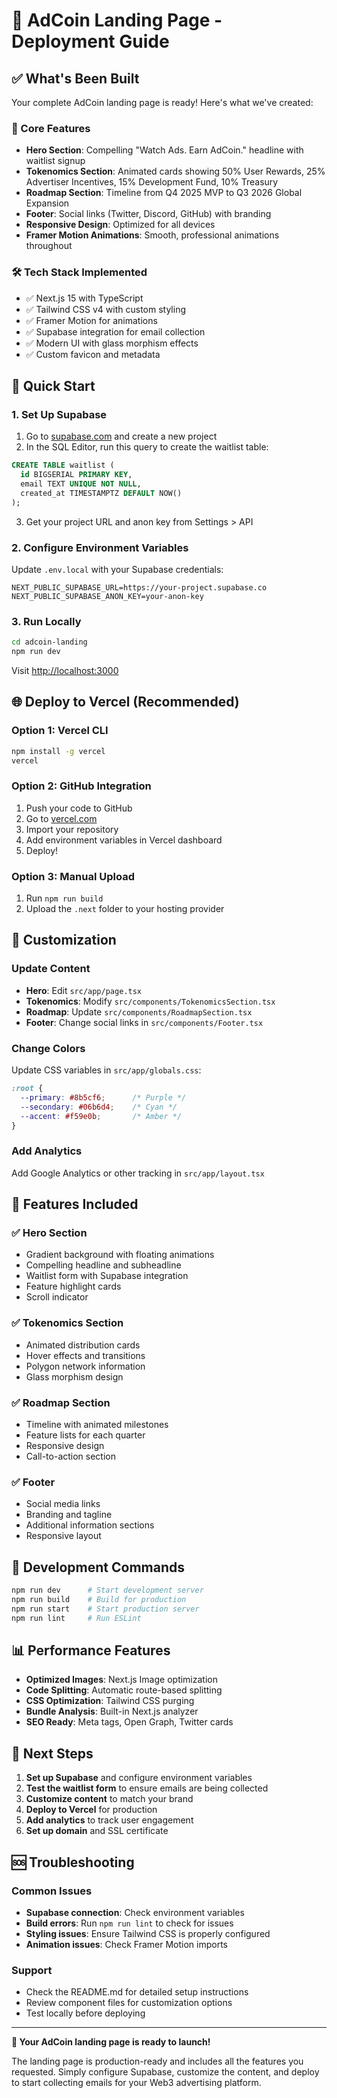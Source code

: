 # 🚀 AdCoin Landing Page - Deployment Guide

## ✅ What's Been Built

Your complete AdCoin landing page is ready! Here's what we've created:

### 🎯 Core Features
- **Hero Section**: Compelling "Watch Ads. Earn AdCoin." headline with waitlist signup
- **Tokenomics Section**: Animated cards showing 50% User Rewards, 25% Advertiser Incentives, 15% Development Fund, 10% Treasury
- **Roadmap Section**: Timeline from Q4 2025 MVP to Q3 2026 Global Expansion
- **Footer**: Social links (Twitter, Discord, GitHub) with branding
- **Responsive Design**: Optimized for all devices
- **Framer Motion Animations**: Smooth, professional animations throughout

### 🛠️ Tech Stack Implemented
- ✅ Next.js 15 with TypeScript
- ✅ Tailwind CSS v4 with custom styling
- ✅ Framer Motion for animations
- ✅ Supabase integration for email collection
- ✅ Modern UI with glass morphism effects
- ✅ Custom favicon and metadata

## 🚀 Quick Start

### 1. Set Up Supabase
1. Go to [supabase.com](https://supabase.com) and create a new project
2. In the SQL Editor, run this query to create the waitlist table:
```sql
CREATE TABLE waitlist (
  id BIGSERIAL PRIMARY KEY,
  email TEXT UNIQUE NOT NULL,
  created_at TIMESTAMPTZ DEFAULT NOW()
);
```
3. Get your project URL and anon key from Settings > API

### 2. Configure Environment Variables
Update `.env.local` with your Supabase credentials:
```env
NEXT_PUBLIC_SUPABASE_URL=https://your-project.supabase.co
NEXT_PUBLIC_SUPABASE_ANON_KEY=your-anon-key
```

### 3. Run Locally
```bash
cd adcoin-landing
npm run dev
```
Visit [http://localhost:3000](http://localhost:3000)

## 🌐 Deploy to Vercel (Recommended)

### Option 1: Vercel CLI
```bash
npm install -g vercel
vercel
```

### Option 2: GitHub Integration
1. Push your code to GitHub
2. Go to [vercel.com](https://vercel.com)
3. Import your repository
4. Add environment variables in Vercel dashboard
5. Deploy!

### Option 3: Manual Upload
1. Run `npm run build`
2. Upload the `.next` folder to your hosting provider

## 🎨 Customization

### Update Content
- **Hero**: Edit `src/app/page.tsx`
- **Tokenomics**: Modify `src/components/TokenomicsSection.tsx`
- **Roadmap**: Update `src/components/RoadmapSection.tsx`
- **Footer**: Change social links in `src/components/Footer.tsx`

### Change Colors
Update CSS variables in `src/app/globals.css`:
```css
:root {
  --primary: #8b5cf6;      /* Purple */
  --secondary: #06b6d4;    /* Cyan */
  --accent: #f59e0b;       /* Amber */
}
```

### Add Analytics
Add Google Analytics or other tracking in `src/app/layout.tsx`

## 📱 Features Included

### ✅ Hero Section
- Gradient background with floating animations
- Compelling headline and subheadline
- Waitlist form with Supabase integration
- Feature highlight cards
- Scroll indicator

### ✅ Tokenomics Section
- Animated distribution cards
- Hover effects and transitions
- Polygon network information
- Glass morphism design

### ✅ Roadmap Section
- Timeline with animated milestones
- Feature lists for each quarter
- Responsive design
- Call-to-action section

### ✅ Footer
- Social media links
- Branding and tagline
- Additional information sections
- Responsive layout

## 🔧 Development Commands

```bash
npm run dev      # Start development server
npm run build    # Build for production
npm run start    # Start production server
npm run lint     # Run ESLint
```

## 📊 Performance Features

- **Optimized Images**: Next.js Image optimization
- **Code Splitting**: Automatic route-based splitting
- **CSS Optimization**: Tailwind CSS purging
- **Bundle Analysis**: Built-in Next.js analyzer
- **SEO Ready**: Meta tags, Open Graph, Twitter cards

## 🎯 Next Steps

1. **Set up Supabase** and configure environment variables
2. **Test the waitlist form** to ensure emails are being collected
3. **Customize content** to match your brand
4. **Deploy to Vercel** for production
5. **Add analytics** to track user engagement
6. **Set up domain** and SSL certificate

## 🆘 Troubleshooting

### Common Issues
- **Supabase connection**: Check environment variables
- **Build errors**: Run `npm run lint` to check for issues
- **Styling issues**: Ensure Tailwind CSS is properly configured
- **Animation issues**: Check Framer Motion imports

### Support
- Check the README.md for detailed setup instructions
- Review component files for customization options
- Test locally before deploying

---

**🎉 Your AdCoin landing page is ready to launch!**

The landing page is production-ready and includes all the features you requested. Simply configure Supabase, customize the content, and deploy to start collecting emails for your Web3 advertising platform.
